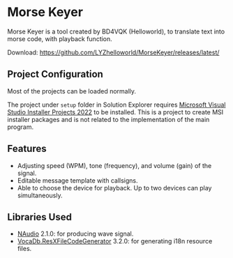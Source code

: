 # Morse Keyer
Morse Keyer is a tool created by BD4VQK (Helloworld), to translate text into morse code, with playback function.

Download: https://github.com/LYZhelloworld/MorseKeyer/releases/latest/

## Project Configuration
Most of the projects can be loaded normally.

The project under `setup` folder in Solution Explorer requires [Microsoft Visual Studio Installer Projects 2022](https://marketplace.visualstudio.com/items?itemName=VisualStudioClient.MicrosoftVisualStudio2022InstallerProjects) to be installed. This is a project to create MSI installer packages and is not related to the implementation of the main program.

## Features
- Adjusting speed (WPM), tone (frequency), and volume (gain) of the signal.
- Editable message template with callsigns.
- Able to choose the device for playback. Up to two devices can play simultaneously.

## Libraries Used
- [NAudio](https://github.com/naudio/NAudio) 2.1.0: for producing wave signal.
- [VocaDb.ResXFileCodeGenerator](https://github.com/VocaDB/ResXFileCodeGenerator) 3.2.0: for generating i18n resource files.

